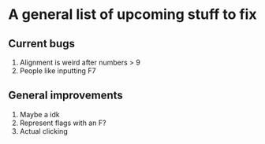 # A general list of upcoming stuff to fix
## Current bugs
1. Alignment is weird after numbers > 9
2. People like inputting F7

## General improvements
1. Maybe a idk
2. Represent flags with an F?
3. Actual clicking
